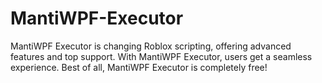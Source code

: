 # MantiWPF-Executor
MantiWPF Executor is changing Roblox scripting, offering advanced features and top support. With MantiWPF Executor, users get a seamless experience. Best of all, MantiWPF Executor is completely free!
